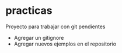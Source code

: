 # practicas
Proyecto para trabajar con git
pendientes
- Agregar un gitignore
- Agregar nuevos ejemplos en el repositorio
